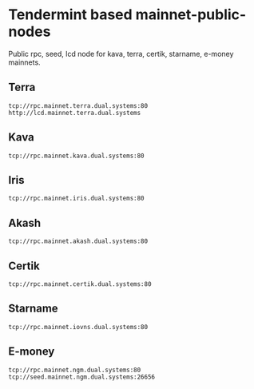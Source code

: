 # Tendermint based mainnet-public-nodes 
Public rpc, seed, lcd  node for kava, terra, certik, starname, e-money mainnets.

## Terra
```
tcp://rpc.mainnet.terra.dual.systems:80
http://lcd.mainnet.terra.dual.systems
```

## Kava
```
tcp://rpc.mainnet.kava.dual.systems:80
```

## Iris
```
tcp://rpc.mainnet.iris.dual.systems:80
```

## Akash
```
tcp://rpc.mainnet.akash.dual.systems:80
```

## Certik
```
tcp://rpc.mainnet.certik.dual.systems:80
```

## Starname
```
tcp://rpc.mainnet.iovns.dual.systems:80
```

## E-money
```
tcp://rpc.mainnet.ngm.dual.systems:80
tcp://seed.mainnet.ngm.dual.systems:26656
```

